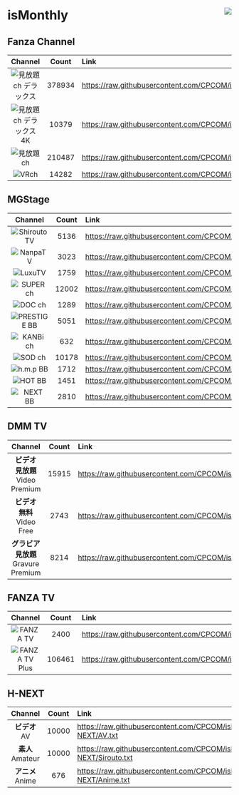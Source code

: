 # isMonthly <img align="right" src="https://img.shields.io/github/last-commit/CPCOM/isMonthly"/>  
  
## Fanza Channel  
| Channel | Count | Link |  
| :-----: | :---: | :--- |  
|![見放題ch デラックス](https://p.dmm.co.jp/p/mt/top/logo/premium_list.png)| 378934 | https://raw.githubusercontent.com/CPCOM/isMonthly/main/Fanza/PREMIUM.txt |  
|![見放題ch デラックス 4K](https://p.dmm.co.jp/p/bnr/digital/rotation/tmb/videoa_4kfree.jpg)| 10379 | https://raw.githubusercontent.com/CPCOM/isMonthly/main/Fanza/PREMIUM_4K.txt |  
|![見放題ch](https://p.dmm.co.jp/p/mt/top/logo/standard_list.png)| 210487 | https://raw.githubusercontent.com/CPCOM/isMonthly/main/Fanza/STANDARD.txt |  
|![VRch](https://p.dmm.co.jp/p/mt/top/logo/vr_list.png)| 14282 | https://raw.githubusercontent.com/CPCOM/isMonthly/main/Fanza/VR.txt |  
  
## MGStage  
| Channel | Count | Link |  
| :-----: | :---: | :--- |  
|![ShiroutoTV](https://static.mgstage.com/mgs/img/pc/s_banner-shirouto2.jpg)| 5136 | https://raw.githubusercontent.com/CPCOM/isMonthly/main/MGS/ShiroutoTV.txt |  
|![NanpaTV](https://static.mgstage.com/mgs/img/pc/s_banner-nanpa.jpg)| 3023 | https://raw.githubusercontent.com/CPCOM/isMonthly/main/MGS/NanpaTV.txt |  
|![LuxuTV](https://static.mgstage.com/mgs/img/pc/s_banner-luxu.jpg)| 1759 | https://raw.githubusercontent.com/CPCOM/isMonthly/main/MGS/LuxuTV.txt |  
|![SUPER ch](https://static.mgstage.com/mgs/img/pc/s_banner-superch.jpg)| 12002 | https://raw.githubusercontent.com/CPCOM/isMonthly/main/MGS/SuperCH.txt |  
|![DOC ch](https://static.mgstage.com/mgs/img/pc/s_banner-DOC.jpg)| 1289 | https://raw.githubusercontent.com/CPCOM/isMonthly/main/MGS/DocCH.txt |  
|![PRESTIGE BB](https://static.mgstage.com/mgs/img/pc/s_banner-pre2.jpg)| 5051 | https://raw.githubusercontent.com/CPCOM/isMonthly/main/MGS/PrestigeBB.txt |  
|![KANBi ch](https://static.mgstage.com/mgs/img/pc/s_banner-kanbich.jpg)| 632 | https://raw.githubusercontent.com/CPCOM/isMonthly/main/MGS/KanbiCH.txt |  
|![SOD ch](https://static.mgstage.com/mgs/img/pc/s_banner-sod.jpg)| 10178 | https://raw.githubusercontent.com/CPCOM/isMonthly/main/MGS/SodCH.txt |  
|![h.m.p BB](https://static.mgstage.com/mgs/img/pc/s_banner-hmp.jpg)| 1712 | https://raw.githubusercontent.com/CPCOM/isMonthly/main/MGS/hmpBB.txt |  
|![HOT BB](https://static.mgstage.com/mgs/img/pc/s_banner-hot.jpg)| 1451 | https://raw.githubusercontent.com/CPCOM/isMonthly/main/MGS/hotBB.txt |  
|![NEXT BB](https://static.mgstage.com/mgs/img/pc/s_banner-next.jpg)| 2810 | https://raw.githubusercontent.com/CPCOM/isMonthly/main/MGS/NextBB.txt |  
  
## DMM TV  
| Channel | Count | Link |  
| :-----: | :---: | :--- |  
|**ビデオ 見放題**<br />Video Premium | 15915 | https://raw.githubusercontent.com/CPCOM/isMonthly/main/DMMTV/DMMTV_Video_Premium.txt |  
|**ビデオ 無料**<br />Video Free | 2743 | https://raw.githubusercontent.com/CPCOM/isMonthly/main/DMMTV/DMMTV_Video_Free.txt |  
|**グラビア 見放題**<br />Gravure Premium | 8214 | https://raw.githubusercontent.com/CPCOM/isMonthly/main/DMMTV/DMMTV_Gravure_Premium.txt |  
  
## FANZA TV  
| Channel | Count | Link |  
| :-----: | :---: | :--- |  
|![FANZA TV](https://panda.dmm.com/premium_lp/welcome/fanzatv/logo_fanzatv.png)| 2400 | https://raw.githubusercontent.com/CPCOM/isMonthly/main/FANZATV/FANZA_TV.txt |  
|![FANZA TV Plus](https://panda.dmm.com/premium_lp/welcome_fanzatvplus/logo_fanzatvplus_1.png)| 106461 | https://raw.githubusercontent.com/CPCOM/isMonthly/main/FANZATV/FANZA_TV_Plus.txt |  
  
## H-NEXT  
| Channel | Count | Link |  
| :-----: | :---: | :--- |  
|**ビデオ**<br />AV | 10000 | https://raw.githubusercontent.com/CPCOM/isMonthly/main/H-NEXT/AV.txt |  
|**素人**<br />Amateur | 10000 | https://raw.githubusercontent.com/CPCOM/isMonthly/main/H-NEXT/Sirouto.txt |  
|**アニメ**<br />Anime | 676 | https://raw.githubusercontent.com/CPCOM/isMonthly/main/H-NEXT/Anime.txt |  
  